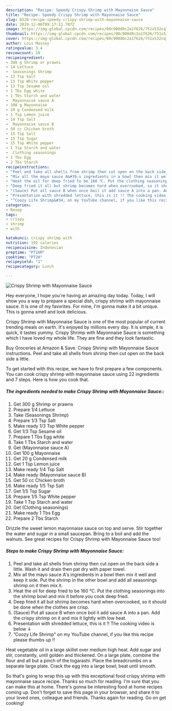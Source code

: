 ```yaml
---
description: "Recipe: Speedy Crispy Shrimp with Mayonnaise Sauce"
title: "Recipe: Speedy Crispy Shrimp with Mayonnaise Sauce"
slug: 6520-recipe-speedy-crispy-shrimp-with-mayonnaise-sauce
date: 2019-12-06T09:17:11.707Z
image: https://img-global.cpcdn.com/recipes/00c900d0c2a1f626/751x532cq70/crispy-shrimp-with-mayonnaise-sauce-recipe-main-photo.jpg
thumbnail: https://img-global.cpcdn.com/recipes/00c900d0c2a1f626/751x532cq70/crispy-shrimp-with-mayonnaise-sauce-recipe-main-photo.jpg
cover: https://img-global.cpcdn.com/recipes/00c900d0c2a1f626/751x532cq70/crispy-shrimp-with-mayonnaise-sauce-recipe-main-photo.jpg
author: Lois Massey
ratingvalue: 3.4
reviewcount: 10
recipeingredient:
- 300 g Shrimp or prawns
- 14 Lettuce
-  Seasonings Shrimp
- 13 Tsp Salt
- 13 Tsp White pepper
- 13 Tsp Sesame oil
- 1 Tbs Egg white
- 1 Tbs Starch and water
-  Mayonnaise sauce A
- 100 g Mayonnaise
- 20 g Condensed milk
- 1 Tsp Lemon juice
- 14 Tsp Salt
-  Mayonnaise sauce B
- 50 cc Chicken broth
- 15 Tsp Salt
- 15 Tsp Sugar
- 15 Tsp White pepper
- 1 Tsp Starch and water
-  Clothing seasonings
- 1 Tbs Egg
- 2 Tbs Starch
recipeinstructions:
- "Peel and take all shells from shrimp then cut open on the back side a little. Wash it and drain then pat dry with paper towel."
- "Mix all the mayo sauce A&#39;s ingredients in a bowl then mix it well and keep it side. Put the shrimp in the other bowl and add all seasonings shrimp on it then mix it."
- "Heat the oil for deep fried to be 160 ℃. Put the clothing seasonings into the shrimp bowl and mix it before you cook deep fried."
- "Deep fried it all but shrimp becomes hard when overcooked, so it should be done when the clothes are crisp."
- "(Sauce) Put all sauce B when once boil it add sauce A into a pan. Add the crispy shrimp on it and mix it lightly with low heat."
- "Presentation with shredded lettuce, this is it !! The cooking video is below ↓"
- "”Coozy Life Shrimp&#34; on my YouTube channel, if you like this recipe please thumbs up !!"
categories:
- Resep
tags:
- crispy
- shrimp
- with

katakunci: crispy shrimp with
nutrition: 192 calories
recipecuisine: Indonesian
preptime: "PT16M"
cooktime: "PT2H"
recipeyield: "1"
recipecategory: Lunch

---
```



![Crispy Shrimp with Mayonnaise Sauce](https://img-global.cpcdn.com/recipes/00c900d0c2a1f626/751x532cq70/crispy-shrimp-with-mayonnaise-sauce-recipe-main-photo.jpg)

Hey everyone, I hope you're having an amazing day today. Today, I will show you a way to prepare a special dish, crispy shrimp with mayonnaise sauce. It is one of my favorites. For mine, I'm gonna make it a bit unique. This is gonna smell and look delicious.

Crispy Shrimp with Mayonnaise Sauce is one of the most popular of current trending meals on earth. It's enjoyed by millions every day. It is simple, it is quick, it tastes yummy. Crispy Shrimp with Mayonnaise Sauce is something which I have loved my whole life. They are fine and they look fantastic.

Buy Groceries at Amazon &amp; Save. Crispy Shrimp with Mayonnaise Sauce instructions. Peel and take all shells from shrimp then cut open on the back side a little.


To get started with this recipe, we have to first prepare a few components. You can cook crispy shrimp with mayonnaise sauce using 22 ingredients and 7 steps. Here is how you cook that.

##### The ingredients needed to make Crispy Shrimp with Mayonnaise Sauce::

1. Get 300 g Shrimp or prawns
1. Prepare 1/4 Lettuce
1. Take  (Seasonings Shrimp)
1. Prepare 1/3 Tsp Salt
1. Make ready 1/3 Tsp White pepper
1. Get 1/3 Tsp Sesame oil
1. Prepare 1 Tbs Egg white
1. Take 1 Tbs Starch and water
1. Get  (Mayonnaise sauce A)
1. Get 100 g Mayonnaise
1. Get 20 g Condensed milk
1. Get 1 Tsp Lemon juice
1. Make ready 1/4 Tsp Salt
1. Make ready  (Mayonnaise sauce B)
1. Get 50 cc Chicken broth
1. Make ready 1/5 Tsp Salt
1. Get 1/5 Tsp Sugar
1. Prepare 1/5 Tsp White pepper
1. Take 1 Tsp Starch and water
1. Get  (Clothing seasonings)
1. Make ready 1 Tbs Egg
1. Prepare 2 Tbs Starch


Drizzle the sweet lemon mayonnaise sauce on top and serve. Stir together the water and sugar in a small saucepan. Bring to a boil and add the walnuts. See great recipes for Crispy Shrimp with Mayonnaise Sauce too! 

##### Steps to make Crispy Shrimp with Mayonnaise Sauce:

1. Peel and take all shells from shrimp then cut open on the back side a little. Wash it and drain then pat dry with paper towel.
1. Mix all the mayo sauce A&#39;s ingredients in a bowl then mix it well and keep it side. Put the shrimp in the other bowl and add all seasonings shrimp on it then mix it.
1. Heat the oil for deep fried to be 160 ℃. Put the clothing seasonings into the shrimp bowl and mix it before you cook deep fried.
1. Deep fried it all but shrimp becomes hard when overcooked, so it should be done when the clothes are crisp.
1. (Sauce) Put all sauce B when once boil it add sauce A into a pan. Add the crispy shrimp on it and mix it lightly with low heat.
1. Presentation with shredded lettuce, this is it !! The cooking video is below ↓
1. ”Coozy Life Shrimp&#34; on my YouTube channel, if you like this recipe please thumbs up !!


Heat vegetable oil in a large skillet over medium high heat. Add sugar and stir, constantly, until golden and thickened. On a large plate, combine the flour and all but a pinch of the togarashi. Place the breadcrumbs on a separate large plate. Crack the egg into a large bowl; beat until smooth. 

So that's going to wrap this up with this exceptional food crispy shrimp with mayonnaise sauce recipe. Thanks so much for reading. I'm sure that you can make this at home. There's gonna be interesting food at home recipes coming up. Don't forget to save this page in your browser, and share it to your loved ones, colleague and friends. Thanks again for reading. Go on get cooking!
